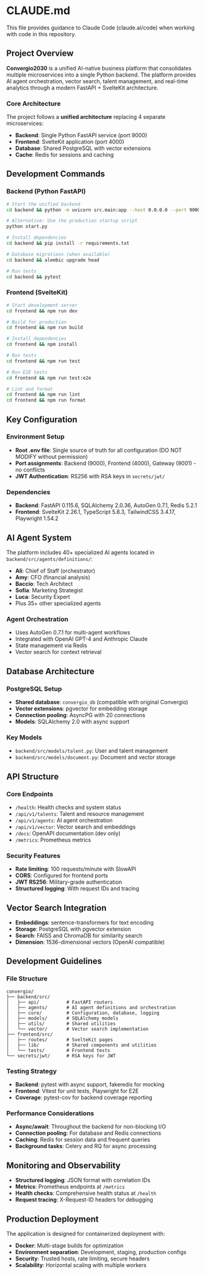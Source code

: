# CLAUDE.md

This file provides guidance to Claude Code (claude.ai/code) when working with code in this repository.

## Project Overview

**Convergio2030** is a unified AI-native business platform that consolidates multiple microservices into a single Python backend. The platform provides AI agent orchestration, vector search, talent management, and real-time analytics through a modern FastAPI + SvelteKit architecture.

### Core Architecture

The project follows a **unified architecture** replacing 4 separate microservices:
- **Backend**: Single Python FastAPI service (port 9000)
- **Frontend**: SvelteKit application (port 4000) 
- **Database**: Shared PostgreSQL with vector extensions
- **Cache**: Redis for sessions and caching

## Development Commands

### Backend (Python FastAPI)
```bash
# Start the unified backend
cd backend && python -m uvicorn src.main:app --host 0.0.0.0 --port 9000 --reload

# Alternative: Use the production startup script
python start.py

# Install dependencies
cd backend && pip install -r requirements.txt

# Database migrations (when available)
cd backend && alembic upgrade head

# Run tests
cd backend && pytest
```

### Frontend (SvelteKit)
```bash
# Start development server
cd frontend && npm run dev

# Build for production
cd frontend && npm run build

# Install dependencies
cd frontend && npm install

# Run tests
cd frontend && npm run test

# Run E2E tests
cd frontend && npm run test:e2e

# Lint and format
cd frontend && npm run lint
cd frontend && npm run format
```

## Key Configuration

### Environment Setup
- **Root .env file**: Single source of truth for all configuration (DO NOT MODIFY without permission)
- **Port assignments**: Backend (9000), Frontend (4000), Gateway (9001) - no conflicts
- **JWT Authentication**: RS256 with RSA keys in `secrets/jwt/`

### Dependencies
- **Backend**: FastAPI 0.115.6, SQLAlchemy 2.0.36, AutoGen 0.7.1, Redis 5.2.1
- **Frontend**: SvelteKit 2.26.1, TypeScript 5.8.3, TailwindCSS 3.4.17, Playwright 1.54.2

## AI Agent System

The platform includes 40+ specialized AI agents located in `backend/src/agents/definitions/`:
- **Ali**: Chief of Staff (orchestrator)
- **Amy**: CFO (financial analysis)
- **Baccio**: Tech Architect
- **Sofia**: Marketing Strategist
- **Luca**: Security Expert
- Plus 35+ other specialized agents

### Agent Orchestration
- Uses AutoGen 0.7.1 for multi-agent workflows
- Integrated with OpenAI GPT-4 and Anthropic Claude
- State management via Redis
- Vector search for context retrieval

## Database Architecture

### PostgreSQL Setup
- **Shared database**: `convergio_db` (compatible with original Convergio)
- **Vector extensions**: pgvector for embedding storage
- **Connection pooling**: AsyncPG with 20 connections
- **Models**: SQLAlchemy 2.0 with async support

### Key Models
- `backend/src/models/talent.py`: User and talent management
- `backend/src/models/document.py`: Document and vector storage

## API Structure

### Core Endpoints
- `/health`: Health checks and system status
- `/api/v1/talents`: Talent and resource management
- `/api/v1/agents`: AI agent orchestration
- `/api/v1/vector`: Vector search and embeddings
- `/docs`: OpenAPI documentation (dev only)
- `/metrics`: Prometheus metrics

### Security Features
- **Rate limiting**: 100 requests/minute with SlowAPI
- **CORS**: Configured for frontend ports
- **JWT RS256**: Military-grade authentication
- **Structured logging**: With request IDs and tracing

## Vector Search Integration

- **Embeddings**: sentence-transformers for text encoding
- **Storage**: PostgreSQL with pgvector extension
- **Search**: FAISS and ChromaDB for similarity search
- **Dimension**: 1536-dimensional vectors (OpenAI compatible)

## Development Guidelines

### File Structure
```
convergio/
├── backend/src/
│   ├── api/          # FastAPI routers
│   ├── agents/       # AI agent definitions and orchestration
│   ├── core/         # Configuration, database, logging
│   ├── models/       # SQLAlchemy models
│   ├── utils/        # Shared utilities
│   └── vector/       # Vector search implementation
├── frontend/src/
│   ├── routes/       # SvelteKit pages
│   ├── lib/          # Shared components and utilities
│   └── tests/        # Frontend tests
└── secrets/jwt/      # RSA keys for JWT
```

### Testing Strategy
- **Backend**: pytest with async support, fakeredis for mocking
- **Frontend**: Vitest for unit tests, Playwright for E2E
- **Coverage**: pytest-cov for backend coverage reporting

### Performance Considerations
- **Async/await**: Throughout the backend for non-blocking I/O
- **Connection pooling**: For database and Redis connections
- **Caching**: Redis for session data and frequent queries
- **Background tasks**: Celery and RQ for async processing

## Monitoring and Observability

- **Structured logging**: JSON format with correlation IDs
- **Metrics**: Prometheus endpoints at `/metrics`
- **Health checks**: Comprehensive health status at `/health`
- **Request tracing**: X-Request-ID headers for debugging

## Production Deployment

The application is designed for containerized deployment with:
- **Docker**: Multi-stage builds for optimization
- **Environment separation**: Development, staging, production configs
- **Security**: Trusted hosts, rate limiting, secure headers
- **Scalability**: Horizontal scaling with multiple workers
